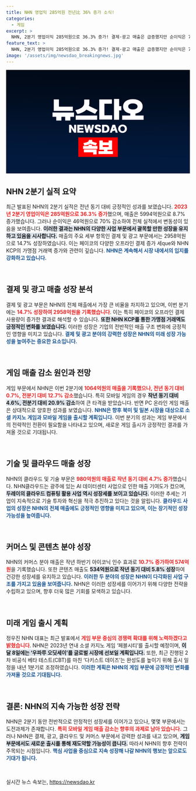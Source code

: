 ```yaml
---
title: NHN 영업익 285억원 전년比 36% 증가 소식!
categories:
  - 게임
excerpt: >
  NHN, 2분기 영업이익 285억원으로 36.3% 증가! 결제·광고 매출은 급증했지만 순이익은 70% 감소. 게임부문 변동성이 클 가운데, 글로벌 시장 공략은 계속된다. NHN의 미래는 밝을까? 클릭해서 자세한 이야기를 확인해보세요!
feature_text: >
  NHN, 2분기 영업이익 285억원으로 36.3% 증가! 결제·광고 매출은 급증했지만 순이익은 70% 감소. 게임부문 변동성이 클 가운데, 글로벌 시장 공략은 계속된다. NHN의 미래는 밝을까? 클릭해서 자세한 이야기를 확인해보세요!
image: '/assets/img/newsdao_breakingnews.jpg'
---
```


<p><img src="/assets/img/newsdao_breakingnews.jpg" alt="cryptoinkorea 속보" /></p>

<h2 data-ke-size="size26">NHN 2분기 실적 요약</h2>

<p data-ke-size="size16">최근 발표된 NHN의 2분기 실적은 전년 동기 대비 긍정적인 성과를 보였습니다. <b><span style="color: #ee2323;">2023년 2분기 영업이익은 285억원으로 36.3% 증가</span></b>했으며, 매출은 5994억원으로 8.7% 증가했습니다. 그러나 순이익은 46억원으로 70% 감소하여 전체 실적에서 변동성이 있음을 보여줍니다. <b><span style="background-color: #21538527;">이러한 결과는 NHN의 다양한 사업 부문에서 괄목할 만한 성장을 유지하고 있음을 시사합니다.</span></b> 매출의 주요 세부 항목인 결제 및 광고 부문에서는 2958억원으로 14.7% 성장하였습니다. 이는 페이코의 다양한 오프라인 결제 증가 세que와 NHN KCP의 가맹점 거래액 증가와 관련이 깊습니다. <b><span style="color: #1a5490;">NHN은 계속해서 시장 내에서의 입지를 강화하고 있습니다.</span></b></p>

<p data-ke-size="size16">&nbsp;</p>

<h2 data-ke-size="size26">결제 및 광고 매출 성장 분석</h2>

<p data-ke-size="size16">결제 및 광고 부문은 NHN의 전체 매출에서 가장 큰 비율을 차지하고 있으며, 이번 분기에는 <b><span style="color: #ee2323;">14.7% 성장하여 2958억원을 기록했습니다</span></b>. 이는 특히 페이코의 오프라인 결제 사용량이 증가한 결과로 해석할 수 있습니다. <b><span style="background-color: #21538527;">또한 NHN KCP를 통한 가맹점 거래액도 긍정적인 변화를 보였습니다.</span></b> 이러한 성장은 기업의 전반적인 매출 구조 변화에 긍정적인 영향을 미치고 있습니다. <b><span style="color: #1a5490;">결제 및 광고 분야의 강력한 성장은 NHN의 미래 성장 가능성을 높여주는 중요한 요소입니다.</span></b></p>

<p data-ke-size="size16">&nbsp;</p>

<h2 data-ke-size="size26">게임 매출 감소 원인과 전망</h2>

<p data-ke-size="size16">게임 부문에서 NHN은 이번 2분기에 <b><span style="color: #ee2323;">1064억원의 매출을 기록했으나, 전년 동기 대비 0.7%, 전분기 대비 12.7% 감소</span></b>했습니다. 특히 모바일 게임의 경우 <b><span style="background-color: #21538527;">작년 동기 대비 4.6%, 전분기 대비 20.9% 감소</span></b>하여 큰 타격을 받았습니다. 반면 PC 온라인 게임 매출은 상대적으로 양호한 성과를 보였습니다. <b><span style="color: #1a5490;">NHN은 향후 북미 및 일본 시장을 대상으로 소셜 카지노 게임과 모바일 게임을 출시할 계획입니다.</span></b> 이번 분기의 성과는 게임 부문에서의 전략적인 전환이 필요함을 나타내고 있으며, 새로운 게임 출시가 긍정적인 결과를 가져올 것으로 기대됩니다.</p>

<p data-ke-size="size16">&nbsp;</p>

<h2 data-ke-size="size26">기술 및 클라우드 매출 성장</h2>

<p data-ke-size="size16">NHN의 클라우드 및 기술 부문은 <b><span style="color: #ee2323;">980억원의 매출로 작년 동기 대비 4.7% 증가</span></b>했습니다. NHN클라우드는 광주에 있는 AI 데이터센터 사업으로 인한 매출 기여도가 컸으며, <b><span style="background-color: #21538527;">두레이의 클라우드 컴퓨팅 활용 사업 역시 성장세를 보이고 있습니다.</span></b> 이러한 추세는 기업이 지속적으로 기술 투자와 혁신을 적극 추진하고 있다는 것을 알립니다. <b><span style="color: #1a5490;">클라우드 사업의 성장은 NHN의 전체 매출에도 긍정적인 영향을 미치고 있으며, 이는 장기적인 성장 가능성을 높여줍니다.</span></b></p>

<p data-ke-size="size16">&nbsp;</p>

<h2 data-ke-size="size26">커머스 및 콘텐츠 분야 성장</h2>

<p data-ke-size="size16">NHN의 커머스 분야 매출은 작년 하반기 아이코닉 인수 효과로 <b><span style="color: #ee2323;">10.7% 증가하여 574억원</span></b>을 기록했습니다. 또한 콘텐츠 매출도 <b><span style="background-color: #21538527;">534억원으로 작년 동기 대비 5.8% 성장</span></b>하여 건강한 성장세를 유지하고 있습니다. <b><span style="color: #1a5490;">이러한 두 분야의 성장은 NHN이 다각화된 사업 구조를 가지고 있음을 보여줍니다.</span></b> NHN은 이러한 성장세를 이어가기 위해 다양한 전략을 수립하고 있으며, 향후 더욱 많은 기회를 모색하고 있습니다.</p>

<p data-ke-size="size16">&nbsp;</p>

<h2 data-ke-size="size26">미래 게임 출시 계획</h2>

<p data-ke-size="size16">정우진 NHN 대표는 최근 발표에서 <b><span style="color: #ee2323;">게임 부문 중심의 경쟁력 확대를 위해 노력하겠다고 밝혔습니다</span></b>. NHN은 2023년 연내 소셜 카지노 게임 ‘페블시티’를 출시할 예정이며, <b><span style="background-color: #21538527;">이달 8일에는 ‘우파루 오딧세이’를 글로벌 시장에 선보일 계획입니다.</span></b> 또한, 최근 진행된 2차 비공식 베타 테스트(CBT)를 마친 ‘다키스트 데이즈’는 완성도를 높이기 위해 출시 일정을 내년 1분기로 조정하였습니다. <b><span style="color: #1a5490;">이러한 계획은 NHN의 게임 부문에 긍정적인 변화를 가져올 것으로 기대됩니다.</span></b></p>

<p data-ke-size="size16">&nbsp;</p>

<h2 data-ke-size="size26">결론: NHN의 지속 가능한 성장 전략</h2>

<p data-ke-size="size16">NHN은 2분기 동안 전반적으로 안정적인 성장세를 이어가고 있으나, 몇몇 부문에서는 도전과제가 존재합니다. <b><span style="color: #ee2323;">특히 모바일 게임 매출 감소는 향후의 과제로 남아 있습니다.</span></b> 그러나 NHN은 결제, 광고, 클라우드 및 커머스 부문에서 강력한 성과를 내고 있으며, <b><span style="background-color: #21538527;">게임 부문에서도 새로운 출시를 통해 재도약할 가능성이 큽니다.</span></b> 따라서 NHN의 향후 전략이 주목되는 시점입니다. <b><span style="color: #1a5490;">핵심 사업을 중심으로 지속 성장해 나갈 NHN의 행보는 앞으로도 기대가 됩니다.</span></b></p>

<p data-ke-size="size16">&nbsp;</p>
실시간 뉴스 속보는, <a href="https://newsdao.kr" rel="dofollow">https://newsdao.kr</a>


